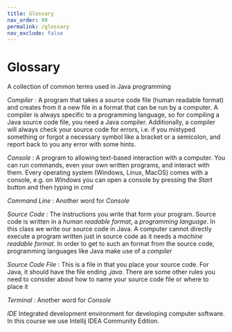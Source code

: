```yaml
---
title: Glossary
nav_order: 99
permalink: /glossary
nav_exclude: false
---
```


# Glossary
A collection of common terms used in Java programming

*Compiler*
: A program that takes a source code file (human readable format) and creates from it a new file in a format that can be run by a computer. A compiler is always specific to a programming language, so for compiling a Java source code file, you need a Java compiler. Additionally, a compiler will always check your source code for errors, i.e. if you mistyped something or forgot a necessary symbol like a bracket or a semicolon, and report back to you any error with some hints.

*Console*
: A program to allowing text-based interaction with a computer. You can run commands, even your own written programs, and interact with them. Every operating system (Windows, Linux, MacOS) comes with a console, e.g. on *Windows* you can open a console by pressing the *Start* button and then typing in *cmd*

*Command Line*
: Another word for *Console*

*Source Code*
: The instructions you write that form your program. Source code is written in a *human readable format*, a *programming language*. In this class we write our source code in Java. A computer cannot directly execute a program written just in source code as it needs a *machine readable format*. In order to get to such an format from the source code, programming languages like Java make use of a *compiler*

*Source Code File*
: This is a file in that you place your source code. For Java, it should have the file ending _.java_. There are some other rules you need to consider about how to name your source code file or where to place it

*Terminal*
: Another word for *Console*

*IDE*
Integrated development environment for developing computer software. In this course we use Intellij IDEA Community Edition.

